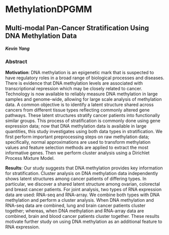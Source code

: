 # MethylationDPGMM
## Multi-modal Pan-Cancer Stratification Using DNA Methylation Data
#### *Kevin Yang*
### Abstract
**Motivation**: DNA methylation is an epigenetic mark that is suspected to have regulatory roles in a broad
range of biological processes and diseases. There is evidence that DNA methylation levels are associated
with transcriptional repression which may be closely related to cancer. Technology is now available to
reliably measure DNA methylation in large samples and genome-wide, allowing for large scale analysis
of methylation data. A common objective is to identify a latent structure shared across cancers from
different tissue types reflecting commonly altered gene pathways. These latent structures stratify cancer
patients into functionally similar groups. This process of stratification is commonly done using gene
expression data; now that DNA methylation data is available in large quantities, this study investigates
using both data types in stratification. We first perform important preprocessing steps on raw methylation
data; specifically, normal approximations are used to transform methylation values and feature selection
methods are applied to extract the most informative genes. Then we perform cluster analysis using a
Dirichlet Process Mixture Model.

**Results**: Our study suggests that DNA methylation provides key information for stratification. Cluster
analysis on DNA methylation data independently shows latent structures among cancer patients of
differing types. In particular, we discover a shared latent structure among ovarian, colorectal and breast
cancer patients. For joint analysis, two types of RNA expression data are used: RNA-seq and RNA-array.
We combine both types with DNA methylation and perform a cluster analysis. When DNA methylation
and RNA-seq data are combined, lung and brain cancer patients cluster together; whereas, when DNA
methylation and RNA-array data are combined, brain and blood cancer patients cluster together. These
results motivate further study on using DNA methylation as an additional feature to RNA expression.